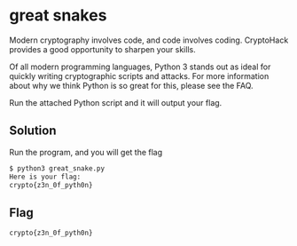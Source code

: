 # great snakes

Modern cryptography involves code, and code involves coding. CryptoHack provides a good opportunity to sharpen your skills.

Of all modern programming languages, Python 3 stands out as ideal for quickly writing cryptographic scripts and attacks. For more information about why we think Python is so great for this, please see the FAQ.

Run the attached Python script and it will output your flag.

## Solution

Run the program, and you will get the flag

```bash
$ python3 great_snake.py                                                                                            ─╯
Here is your flag:
crypto{z3n_0f_pyth0n}
```

## Flag
    crypto{z3n_0f_pyth0n}
